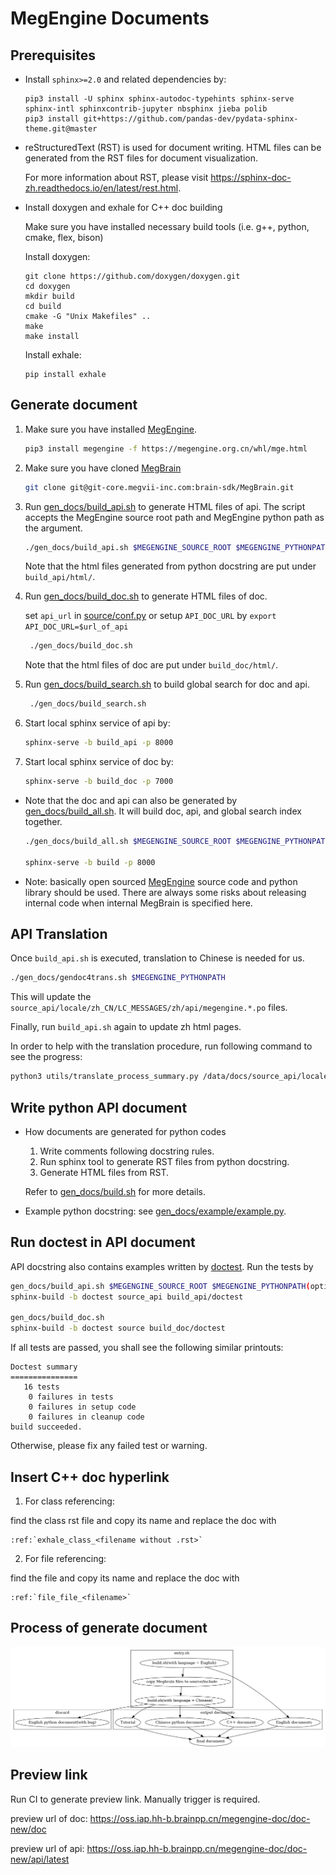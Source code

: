 # MegEngine Documents

## Prerequisites

- Install `sphinx>=2.0` and related dependencies by:
    ```
    pip3 install -U sphinx sphinx-autodoc-typehints sphinx-serve sphinx-intl sphinxcontrib-jupyter nbsphinx jieba polib
    pip3 install git+https://github.com/pandas-dev/pydata-sphinx-theme.git@master
    ```
- reStructuredText (RST) is used for document writing. HTML files can be generated from the RST files for document visualization.

    For more information about RST, please visit https://sphinx-doc-zh.readthedocs.io/en/latest/rest.html.

- Install doxygen and exhale for C++ doc building

    Make sure you have installed necessary build tools (i.e. g++, python, cmake, flex, bison)

    Install doxygen: 
    ```
    git clone https://github.com/doxygen/doxygen.git
    cd doxygen
    mkdir build
    cd build
    cmake -G "Unix Makefiles" ..
    make
    make install
    ```
    Install exhale:
    ```
    pip install exhale
    ```

## Generate document

1. Make sure you have installed [MegEngine](https://github.com/MegEngine/MegEngine).

    ```bash
    pip3 install megengine -f https://megengine.org.cn/whl/mge.html
    ```

2. Make sure you have cloned [MegBrain](https://git-core.megvii-inc.com/brain-sdk/MegBrain)

    ```bash
    git clone git@git-core.megvii-inc.com:brain-sdk/MegBrain.git
    ```

3. Run [gen_docs/build_api.sh](gen_docs/build_api.sh) to generate HTML files of api.
    The script accepts the MegEngine source root path and MegEngine python path as the argument.

    ```bash
    ./gen_docs/build_api.sh $MEGENGINE_SOURCE_ROOT $MEGENGINE_PYTHONPATH(optional)
    ```

    Note that the html files generated from python docstring are put under `build_api/html/`.

4. Run [gen_docs/build_doc.sh](gen_docs/build_doc.sh) to generate HTML files of doc.

    set `api_url` in [source/conf.py](source/conf.py) or setup `API_DOC_URL` by `export API_DOC_URL=$url_of_api`
   ```bash
    ./gen_docs/build_doc.sh
   ```
    Note that the html files of doc are put under `build_doc/html/`.

5. Run [gen_docs/build_search.sh](gen_docs/build_search.sh) to build global search for doc and api.

   ```bash
    ./gen_docs/build_search.sh
   ```

6. Start local sphinx service of api by:
    ```bash
    sphinx-serve -b build_api -p 8000
    ```
7. Start local sphinx service of doc by:
    ```bash
    sphinx-serve -b build_doc -p 7000
    ```

* Note that the doc and api can also be generated by [gen_docs/build_all.sh](gen_docs/build_all.sh). It will build doc, api, and global search index together.

    ```bash
    ./gen_docs/build_all.sh $MEGENGINE_SOURCE_ROOT $MEGENGINE_PYTHONPATH(optional)

    sphinx-serve -b build -p 8000
    ```

* Note: basically open sourced [MegEngine](https://github.com/MegEngine) source code and python library should be used. There are always some risks about releasing internal code when internal MegBrain is specified here.


## API Translation

Once `build_api.sh` is executed, translation to Chinese is needed for us.

```bash
./gen_docs/gendoc4trans.sh $MEGENGINE_PYTHONPATH
```

This will update the `source_api/locale/zh_CN/LC_MESSAGES/zh/api/megengine.*.po` files.

Finally, run `build_api.sh` again to update zh html pages.

In order to help with the translation procedure, run following command to see the progress:

```bash
python3 utils/translate_process_summary.py /data/docs/source_api/locale/zh_CN/LC_MESSAGES/zh/api/
```


## Write python API document

* How documents are generated for python codes
    1. Write comments following docstring rules.
    2. Run sphinx tool to generate RST files from python docstring.
    3. Generate HTML files from RST.

    Refer to [gen_docs/build.sh](gen_docs/build.sh) for more details.

* Example python docstring: see [gen_docs/example/example.py](gen_docs/example/example.py).

## Run doctest in API document

API docstring also contains examples written by [doctest](https://docs.python.org/3/library/doctest.html). Run the tests by

```bash
gen_docs/build_api.sh $MEGENGINE_SOURCE_ROOT $MEGENGINE_PYTHONPATH(optional)
sphinx-build -b doctest source_api build_api/doctest

gen_docs/build_doc.sh
sphinx-build -b doctest source build_doc/doctest
```

If all tests are passed, you shall see the following similar printouts:

```
Doctest summary
===============
   16 tests
    0 failures in tests
    0 failures in setup code
    0 failures in cleanup code
build succeeded.
```

Otherwise, please fix any failed test or warning.

## Insert C++ doc hyperlink

1. For class referencing:

find the class rst file and copy its name and replace the doc with
```
:ref:`exhale_class_<filename without .rst>`
```

2. For file referencing:

find the file and copy its name and replace the doc with
```
:ref:`file_file_<filename>`
```

## Process of generate document
!["entry.sh process"](source/entry.png)

## Preview link

Run CI to generate preview link. Manually trigger is required.

preview url of doc: https://oss.iap.hh-b.brainpp.cn/megengine-doc/doc-new/doc

preview url of api: https://oss.iap.hh-b.brainpp.cn/megengine-doc/doc-new/api/latest